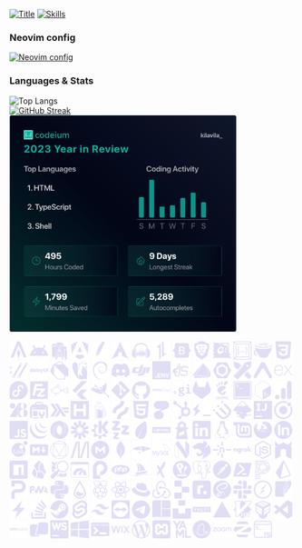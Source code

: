[![Title](https://readme-typing-svg.demolab.com?font=Fira+Code&size=32&duration=2000&pause=1000&color=FFFFFF&repeat=false&random=false&width=500&lines=Fullstack+developer)](https://git.io/typing-svg)
[![Skills](https://readme-typing-svg.demolab.com?font=Fira+Code&duration=2000&pause=1000&color=89B4FA&random=false&width=500&lines=Angular;Svelte;HTML;JavaScript;Bash;CSS;TypeScript;Lua;React;Flutter;Dart;React+Native;Expo;Git;NestJS;Prisma;ExpressJS;Redux;SSH;FTP;Linux;Terminal;Vim;Tmux;SCSS;TailwindCSS;Bootstrap)](https://git.io/typing-svg)


### Neovim config
[![Neovim config](https://github-readme-stats.vercel.app/api/pin/?username=kilavila&repo=nvim&show_owner=true&theme=dark)](https://github.com/kilavila/nvim)
<br>

### Languages & Stats
![Top Langs](https://github-readme-stats.vercel.app/api/top-langs/?username=kilavila&hide_progress=true&card_width=400&theme=dark)
<br>
[![GitHub Streak](https://streak-stats.demolab.com?user=kilavila&theme=dark&date_format=j%20M%5B%20Y%5D&card_width=400&hide_current_streak=true)](https://git.io/streak-stats)
<br>
<img src="./img/wrapped2023.png" width="400" />
<br>

<img src="./img/svg-icons/alacritty.svg" title="Alacritty" width="32" />
<img src="./img/svg-icons/android.svg" title="Android" width="32" />
<img src="./img/svg-icons/androidstudio.svg" title="Androidstudio" width="32" />
<img src="./img/svg-icons/angular.svg" title="Angular" width="32" />
<img src="./img/svg-icons/apache.svg" title="Apache" width="32" />
<img src="./img/svg-icons/archlinux.svg" title="Archlinux" width="32" />
<img src="./img/svg-icons/audacity.svg" title="Audacity" width="32" />
<img src="./img/svg-icons/axios.svg" title="Axios" width="32" />
<img src="./img/svg-icons/bootstrap.svg" title="Bootstrap" width="32" />
<img src="./img/svg-icons/brave.svg" title="Brave" width="32" />
<img src="./img/svg-icons/chocolatey.svg" title="Chocolatey" width="32" />
<img src="./img/svg-icons/codeium.svg" title="Codeium" width="32" />
<img src="./img/svg-icons/coffeescript.svg" title="Coffeescript" width="32" />
<img src="./img/svg-icons/css3.svg" title="Css3" width="32" />
<img src="./img/svg-icons/curl.svg" title="Curl" width="32" />
<img src="./img/svg-icons/daisyui.svg" title="Daisyui" width="32" />
<img src="./img/svg-icons/dart.svg" title="Dart" width="32" />
<img src="./img/svg-icons/dbeaver.svg" title="Dbeaver" width="32" />
<img src="./img/svg-icons/debian.svg" title="Debian" width="32" />
<img src="./img/svg-icons/discord.svg" title="Discord" width="32" />
<img src="./img/svg-icons/dji.svg" title="Dji" width="32" />
<img src="./img/svg-icons/dotenv.svg" title="Dotenv" width="32" />
<img src="./img/svg-icons/ejs.svg" title="Ejs" width="32" />
<img src="./img/svg-icons/endeavouros.svg" title="Endeavouros" width="32" />
<img src="./img/svg-icons/eslint.svg" title="Eslint" width="32" />
<img src="./img/svg-icons/excalidraw.svg" title="Excalidraw" width="32" />
<img src="./img/svg-icons/expo.svg" title="Expo" width="32" />
<img src="./img/svg-icons/express.svg" title="Express" width="32" />
<img src="./img/svg-icons/fedora.svg" title="Fedora" width="32" />
<img src="./img/svg-icons/filezilla.svg" title="Filezilla" width="32" />
<img src="./img/svg-icons/fishshell.svg" title="Fishshell" width="32" />
<img src="./img/svg-icons/flutter.svg" title="Flutter" width="32" />
<img src="./img/svg-icons/gimp.svg" title="Gimp" width="32" />
<img src="./img/svg-icons/git.svg" title="Git" width="32" />
<img src="./img/svg-icons/github.svg" title="Github" width="32" />
<img src="./img/svg-icons/githubpages.svg" title="Githubpages" width="32" />
<img src="./img/svg-icons/gitignoredotio.svg" title="Gitignoredotio" width="32" />
<img src="./img/svg-icons/gitlab.svg" title="Gitlab" width="32" />
<img src="./img/svg-icons/gnome.svg" title="Gnome" width="32" />
<img src="./img/svg-icons/gnometerminal.svg" title="Gnometerminal" width="32" />
<img src="./img/svg-icons/gnubash.svg" title="Gnubash" width="32" />
<img src="./img/svg-icons/googleanalytics.svg" title="Googleanalytics" width="32" />
<img src="./img/svg-icons/googlefonts.svg" title="Googlefonts" width="32" />
<img src="./img/svg-icons/googlesearchconsole.svg" title="Googlesearchconsole" width="32" />
<img src="./img/svg-icons/haskell.svg" title="Haskell" width="32" />
<img src="./img/svg-icons/hetzner.svg" title="Hetzner" width="32" />
<img src="./img/svg-icons/homebrew.svg" title="Homebrew" width="32" />
<img src="./img/svg-icons/hotjar.svg" title="Hotjar" width="32" />
<img src="./img/svg-icons/html5.svg" title="Html5" width="32" />
<img src="./img/svg-icons/httpie.svg" title="Httpie" width="32" />
<img src="./img/svg-icons/hubspot.svg" title="Hubspot" width="32" />
<img src="./img/svg-icons/hyper.svg" title="Hyper" width="32" />
<img src="./img/svg-icons/i3.svg" title="I3" width="32" />
<img src="./img/svg-icons/inkscape.svg" title="Inkscape" width="32" />
<img src="./img/svg-icons/intellijidea.svg" title="Intellijidea" width="32" />
<img src="./img/svg-icons/ionic.svg" title="Ionic" width="32" />
<img src="./img/svg-icons/javascript.svg" title="Javascript" width="32" />
<img src="./img/svg-icons/jquery.svg" title="Jquery" width="32" />
<img src="./img/svg-icons/json.svg" title="Json" width="32" />
<img src="./img/svg-icons/jsonwebtokens.svg" title="Jsonwebtokens" width="32" />
<img src="./img/svg-icons/kde.svg" title="Kde" width="32" />
<img src="./img/svg-icons/lazyvim.svg" title="Lazyvim" width="32" />
<img src="./img/svg-icons/leaflet.svg" title="Leaflet" width="32" />
<img src="./img/svg-icons/lenovo.svg" title="Lenovo" width="32" />
<img src="./img/svg-icons/lighthouse.svg" title="Lighthouse" width="32" />
<img src="./img/svg-icons/linkedin.svg" title="Linkedin" width="32" />
<img src="./img/svg-icons/linux.svg" title="Linux" width="32" />
<img src="./img/svg-icons/linuxmint.svg" title="Linuxmint" width="32" />
<img src="./img/svg-icons/linuxserver.svg" title="Linuxserver" width="32" />
<img src="./img/svg-icons/logmein.svg" title="Logmein" width="32" />
<img src="./img/svg-icons/lua.svg" title="Lua" width="32" />
<img src="./img/svg-icons/markdown.svg" title="Markdown" width="32" />
<img src="./img/svg-icons/materialdesign.svg" title="Materialdesign" width="32" />
<img src="./img/svg-icons/mdnwebdocs.svg" title="Mdnwebdocs" width="32" />
<img src="./img/svg-icons/mega.svg" title="Mega" width="32" />
<img src="./img/svg-icons/mongodb.svg" title="Mongodb" width="32" />
<img src="./img/svg-icons/mongoose.svg" title="Mongoose" width="32" />
<img src="./img/svg-icons/mysql.svg" title="Mysql" width="32" />
<img src="./img/svg-icons/neovim.svg" title="Neovim" width="32" />
<img src="./img/svg-icons/nestjs.svg" title="Nestjs" width="32" />
<img src="./img/svg-icons/netlify.svg" title="Netlify" width="32" />
<img src="./img/svg-icons/ngrok.svg" title="Ngrok" width="32" />
<img src="./img/svg-icons/nodedotjs.svg" title="Nodedotjs" width="32" />
<img src="./img/svg-icons/nodemon.svg" title="Nodemon" width="32" />
<img src="./img/svg-icons/npm.svg" title="Npm" width="32" />
<img src="./img/svg-icons/obsidian.svg" title="Obsidian" width="32" />
<img src="./img/svg-icons/openstreetmap.svg" title="Openstreetmap" width="32" />
<img src="./img/svg-icons/pagespeedinsights.svg" title="Pagespeedinsights" width="32" />
<img src="./img/svg-icons/passport.svg" title="Passport" width="32" />
<img src="./img/svg-icons/php.svg" title="Php" width="32" />
<img src="./img/svg-icons/phpmyadmin.svg" title="Phpmyadmin" width="32" />
<img src="./img/svg-icons/pipx.svg" title="Pipx" width="32" />
<img src="./img/svg-icons/popos.svg" title="Popos" width="32" />
<img src="./img/svg-icons/postgresql.svg" title="Postgresql" width="32" />
<img src="./img/svg-icons/postman.svg" title="Postman" width="32" />
<img src="./img/svg-icons/powershell.svg" title="Powershell" width="32" />
<img src="./img/svg-icons/prettier.svg" title="Prettier" width="32" />
<img src="./img/svg-icons/prisma.svg" title="Prisma" width="32" />
<img src="./img/svg-icons/proton.svg" title="Proton" width="32" />
<img src="./img/svg-icons/pwa.svg" title="Pwa" width="32" />
<img src="./img/svg-icons/python.svg" title="Python" width="32" />
<img src="./img/svg-icons/rainmeter.svg" title="Rainmeter" width="32" />
<img src="./img/svg-icons/raspberrypi.svg" title="Raspberrypi" width="32" />
<img src="./img/svg-icons/react.svg" title="React" width="32" />
<img src="./img/svg-icons/redhat.svg" title="Redhat" width="32" />
<img src="./img/svg-icons/redux.svg" title="Redux" width="32" />
<img src="./img/svg-icons/replit.svg" title="Replit" width="32" />
<img src="./img/svg-icons/roadmapdotsh.svg" title="Roadmapdotsh" width="32" />
<img src="./img/svg-icons/sass.svg" title="Sass" width="32" />
<img src="./img/svg-icons/slack.svg" title="Slack" width="32" />
<img src="./img/svg-icons/socketdotio.svg" title="Socketdotio" width="32" />
<img src="./img/svg-icons/sqlite.svg" title="Sqlite" width="32" />
<img src="./img/svg-icons/stackblitz.svg" title="Stackblitz" width="32" />
<img src="./img/svg-icons/stackoverflow.svg" title="Stackoverflow" width="32" />
<img src="./img/svg-icons/steam.svg" title="Steam" width="32" />
<img src="./img/svg-icons/svelte.svg" title="Svelte" width="32" />
<img src="./img/svg-icons/tailwindcss.svg" title="Tailwindcss" width="32" />
<img src="./img/svg-icons/teamviewer.svg" title="Teamviewer" width="32" />
<img src="./img/svg-icons/telegram.svg" title="Telegram" width="32" />
<img src="./img/svg-icons/tmux.svg" title="Tmux" width="32" />
<img src="./img/svg-icons/unsplash.svg" title="Unsplash" width="32" />
<img src="./img/svg-icons/valve.svg" title="Valve" width="32" />
<img src="./img/svg-icons/vercel.svg" title="Vercel" width="32" />
<img src="./img/svg-icons/vim.svg" title="Vim" width="32" />
<img src="./img/svg-icons/virtualbox.svg" title="Virtualbox" width="32" />
<img src="./img/svg-icons/visualstudiocode.svg" title="Visualstudiocode" width="32" />
<img src="./img/svg-icons/vmware.svg" title="Vmware" width="32" />
<img src="./img/svg-icons/warp.svg" title="Warp" width="32" />
<img src="./img/svg-icons/webstorm.svg" title="Webstorm" width="32" />
<img src="./img/svg-icons/windows10.svg" title="Windows10" width="32" />
<img src="./img/svg-icons/windowsterminal.svg" title="Windowsterminal" width="32" />
<img src="./img/svg-icons/wix.svg" title="Wix" width="32" />
<img src="./img/svg-icons/wordpress.svg" title="Wordpress" width="32" />
<img src="./img/svg-icons/xampp.svg" title="Xampp" width="32" />
<img src="./img/svg-icons/yaml.svg" title="Yaml" width="32" />
<img src="./img/svg-icons/yarn.svg" title="Yarn" width="32" />
<img src="./img/svg-icons/zoom.svg" title="Zoom" width="32" />
<img src="./img/svg-icons/zorin.svg" title="Zorin" width="32" />
<img src="./img/svg-icons/zsh.svg" title="Zsh" width="32" />
